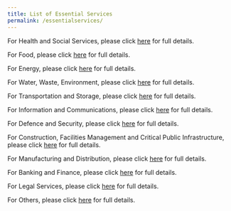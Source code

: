 ```yaml
---
title: List of Essential Services
permalink: /essentialservices/
---
```



For Health and Social Services, please click <a href="https://covid.gobusiness.gov.sg/essentialservices/healthandsocialservices/">here</a> for full details.

For Food, please click <a href="https://covid.gobusiness.gov.sg/essentialservices/food/">here</a> for full details.

For Energy, please click <a href="https://covid.gobusiness.gov.sg/essentialservices/energy/">here</a> for full details.

For Water, Waste, Environment, please click <a href="https://covid.gobusiness.gov.sg/essentialservices/waterwasteenvironment/">here</a> for full details.

For Transportation and Storage, please click <a href="https://covid.gobusiness.gov.sg/essentialservices/transportationandstorage/">here</a> for full details.

For Information and Communications, please click <a href="https://covid.gobusiness.gov.sg/essentialservices/informationandcommunications/">here</a> for full details.

For Defence and Security, please click <a href="https://covid.gobusiness.gov.sg/essentialservices/securityfacilities/">here</a> for full details.

For Construction, Facilities Management and Critical Public Infrastructure, please click <a href="https://covid.gobusiness.gov.sg/essentialservices/construction/">here</a> for full details.

For Manufacturing and Distribution, please click <a href="https://covid.gobusiness.gov.sg/essentialservices/manufacturing/">here</a> for full details.

For Banking and Finance, please click <a href="https://covid.gobusiness.gov.sg/essentialservices/bankingandfinance/">here</a> for full details.

For Legal Services, please click <a href="https://covid.gobusiness.gov.sg/essentialservices/legalservices/">here</a> for full details.

For Others, please click <a href="https://covid.gobusiness.gov.sg/essentialservices/others/">here</a> for full details.
